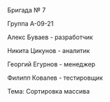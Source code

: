 Бригада № 7


Группа А-09-21


Алекс Буваев - разработчик

Никита Цикунов - аналитик

Георгий Егурнов - менеджер

Филипп Ковалев - тестировщик

Тема: Сортировка массива
